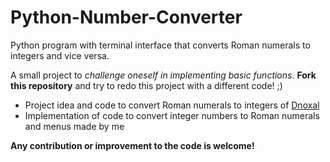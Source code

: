 # Python-Number-Converter
Python program with terminal interface that converts Roman numerals to integers and vice versa.

A small project to *challenge oneself in implementing basic functions*. **Fork this repository** and try to redo this project with a different code! ;)

- Project idea and code to convert Roman numerals to integers of [Dnoxal](https://github.com/Dnoxal)
- Implementation of code to convert integer numbers to Roman numerals and menus made by me

**Any contribution or improvement to the code is welcome!**
